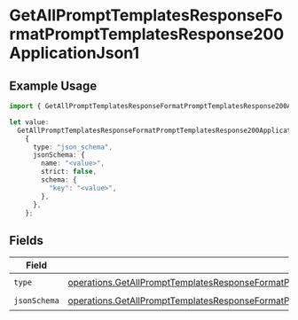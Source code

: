 # GetAllPromptTemplatesResponseFormatPromptTemplatesResponse200ApplicationJson1

## Example Usage

```typescript
import { GetAllPromptTemplatesResponseFormatPromptTemplatesResponse200ApplicationJson1 } from "orq-poc-typescript-multi-env-version/models/operations";

let value:
  GetAllPromptTemplatesResponseFormatPromptTemplatesResponse200ApplicationJson1 =
    {
      type: "json_schema",
      jsonSchema: {
        name: "<value>",
        strict: false,
        schema: {
          "key": "<value>",
        },
      },
    };
```

## Fields

| Field                                                                                                                                                                                                                                          | Type                                                                                                                                                                                                                                           | Required                                                                                                                                                                                                                                       | Description                                                                                                                                                                                                                                    |
| ---------------------------------------------------------------------------------------------------------------------------------------------------------------------------------------------------------------------------------------------- | ---------------------------------------------------------------------------------------------------------------------------------------------------------------------------------------------------------------------------------------------- | ---------------------------------------------------------------------------------------------------------------------------------------------------------------------------------------------------------------------------------------------- | ---------------------------------------------------------------------------------------------------------------------------------------------------------------------------------------------------------------------------------------------- |
| `type`                                                                                                                                                                                                                                         | [operations.GetAllPromptTemplatesResponseFormatPromptTemplatesResponse200ApplicationJSONResponseBodyItems1Type](../../models/operations/getallprompttemplatesresponseformatprompttemplatesresponse200applicationjsonresponsebodyitems1type.md) | :heavy_check_mark:                                                                                                                                                                                                                             | N/A                                                                                                                                                                                                                                            |
| `jsonSchema`                                                                                                                                                                                                                                   | [operations.GetAllPromptTemplatesResponseFormatPromptTemplatesResponse200ApplicationJSONJSONSchema](../../models/operations/getallprompttemplatesresponseformatprompttemplatesresponse200applicationjsonjsonschema.md)                         | :heavy_check_mark:                                                                                                                                                                                                                             | N/A                                                                                                                                                                                                                                            |